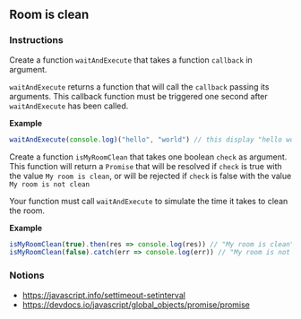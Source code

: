 ## Room is clean

### Instructions

Create a function `waitAndExecute` that takes a function `callback` in argument.

`waitAndExecute` returns a function that will call the `callback` passing its arguments. 
This callback function must be triggered one second after `waitAndExecute` has been called.

**Example**

``` js
waitAndExecute(console.log)("hello", "world") // this display "hello world" after 1s
```

Create a function `isMyRoomClean` that takes one boolean `check` as argument.
This function will return a `Promise` that will be resolved if `check` is true with the value `My room is clean`, 
or will be rejected if `check` is false with the value `My room is not clean`

Your function must call `waitAndExecute` to simulate the time it takes to clean the room.

**Example**

``` js
isMyRoomClean(true).then(res => console.log(res)) // "My room is clean" after 1s
isMyRoomClean(false).catch(err => console.log(err)) // "My room is not clean" after 1s
```

### Notions

* https://javascript.info/settimeout-setinterval
* https://devdocs.io/javascript/global_objects/promise/promise


